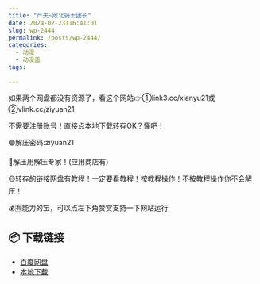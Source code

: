 ```yaml
---
title: "产夫~败北骑士团长"
date: 2024-02-23T16:41:01
slug: wp-2444
permalink: /posts/wp-2444/
categories:
  - 动漫
  - 动漫盖
tags:

---
```


如果两个网盘都没有资源了，看这个网站👉①link3.cc/xianyu21或②vlink.cc/ziyuan21

不需要注册账号！直接点本地下载转存OK？懂吧！

🟢解压密码:ziyuan21

🔵解压用解压专家！(应用商店有)

🟡转存的链接网盘有教程！一定要看教程！按教程操作！不按教程操作你不会解压！

💰🈶能力的宝，可以点左下角赞赏支持一下网站运行

## 📦 下载链接
- [百度网盘](https://blziyuan21.com/pay-download/2444?key=ed93656732&down_id=0)
- [本地下载](https://blziyuan21.com/pay-download/2444?key=ed93656732&down_id=1)

